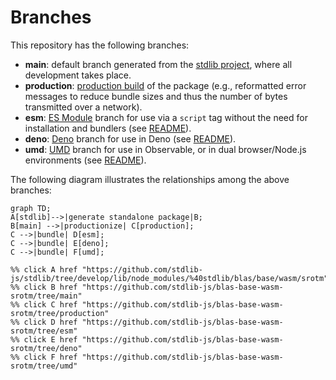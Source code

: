 <!--

@license Apache-2.0

Copyright (c) 2022 The Stdlib Authors.

Licensed under the Apache License, Version 2.0 (the "License");
you may not use this file except in compliance with the License.
You may obtain a copy of the License at

    http://www.apache.org/licenses/LICENSE-2.0

Unless required by applicable law or agreed to in writing, software
distributed under the License is distributed on an "AS IS" BASIS,
WITHOUT WARRANTIES OR CONDITIONS OF ANY KIND, either express or implied.
See the License for the specific language governing permissions and
limitations under the License.

-->

# Branches

This repository has the following branches:

-   **main**: default branch generated from the [stdlib project][stdlib-url], where all development takes place.
-   **production**: [production build][production-url] of the package (e.g., reformatted error messages to reduce bundle sizes and thus the number of bytes transmitted over a network).
-   **esm**: [ES Module][esm-url] branch for use via a `script` tag without the need for installation and bundlers (see [README][esm-readme]).
-   **deno**: [Deno][deno-url] branch for use in Deno (see [README][deno-readme]).
-   **umd**: [UMD][umd-url] branch for use in Observable, or in dual browser/Node.js environments (see [README][umd-readme]).

The following diagram illustrates the relationships among the above branches:

```mermaid
graph TD;
A[stdlib]-->|generate standalone package|B;
B[main] -->|productionize| C[production];
C -->|bundle| D[esm];
C -->|bundle| E[deno];
C -->|bundle| F[umd];

%% click A href "https://github.com/stdlib-js/stdlib/tree/develop/lib/node_modules/%40stdlib/blas/base/wasm/srotm"
%% click B href "https://github.com/stdlib-js/blas-base-wasm-srotm/tree/main"
%% click C href "https://github.com/stdlib-js/blas-base-wasm-srotm/tree/production"
%% click D href "https://github.com/stdlib-js/blas-base-wasm-srotm/tree/esm"
%% click E href "https://github.com/stdlib-js/blas-base-wasm-srotm/tree/deno"
%% click F href "https://github.com/stdlib-js/blas-base-wasm-srotm/tree/umd"
```

[stdlib-url]: https://github.com/stdlib-js/stdlib/tree/develop/lib/node_modules/%40stdlib/blas/base/wasm/srotm
[production-url]: https://github.com/stdlib-js/blas-base-wasm-srotm/tree/production
[deno-url]: https://github.com/stdlib-js/blas-base-wasm-srotm/tree/deno
[deno-readme]: https://github.com/stdlib-js/blas-base-wasm-srotm/blob/deno/README.md
[umd-url]: https://github.com/stdlib-js/blas-base-wasm-srotm/tree/umd
[umd-readme]: https://github.com/stdlib-js/blas-base-wasm-srotm/blob/umd/README.md
[esm-url]: https://github.com/stdlib-js/blas-base-wasm-srotm/tree/esm
[esm-readme]: https://github.com/stdlib-js/blas-base-wasm-srotm/blob/esm/README.md